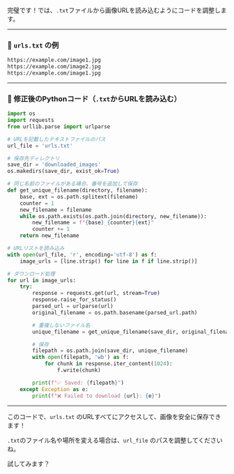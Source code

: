 完璧です！では、`.txt`ファイルから画像URLを読み込むようにコードを調整します。

---

### 📝 `urls.txt` の例
```txt
https://example.com/image1.jpg
https://example.com/image2.jpg
https://example.com/image1.jpg
```

---

### 🐍 修正後のPythonコード（`.txt`からURLを読み込む）

```python
import os
import requests
from urllib.parse import urlparse

# URLを記載したテキストファイルのパス
url_file = 'urls.txt'

# 保存先ディレクトリ
save_dir = 'downloaded_images'
os.makedirs(save_dir, exist_ok=True)

# 同じ名前のファイルがある場合、番号を追加して保存
def get_unique_filename(directory, filename):
    base, ext = os.path.splitext(filename)
    counter = 1
    new_filename = filename
    while os.path.exists(os.path.join(directory, new_filename)):
        new_filename = f"{base}_{counter}{ext}"
        counter += 1
    return new_filename

# URLリストを読み込み
with open(url_file, 'r', encoding='utf-8') as f:
    image_urls = [line.strip() for line in f if line.strip()]

# ダウンロード処理
for url in image_urls:
    try:
        response = requests.get(url, stream=True)
        response.raise_for_status()
        parsed_url = urlparse(url)
        original_filename = os.path.basename(parsed_url.path)

        # 重複しないファイル名
        unique_filename = get_unique_filename(save_dir, original_filename)

        # 保存
        filepath = os.path.join(save_dir, unique_filename)
        with open(filepath, 'wb') as f:
            for chunk in response.iter_content(1024):
                f.write(chunk)

        print(f"✅ Saved: {filepath}")
    except Exception as e:
        print(f"❌ Failed to download {url}: {e}")
```

---

このコードで、`urls.txt` のURLすべてにアクセスして、画像を安全に保存できます！

`.txt`のファイル名や場所を変える場合は、`url_file` のパスを調整してくださいね。

試してみます？
